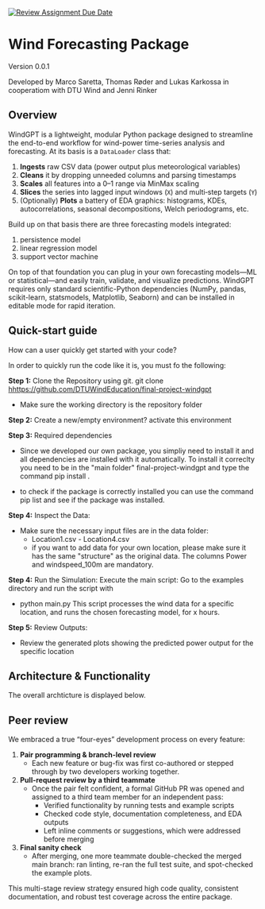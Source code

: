 [![Review Assignment Due Date](https://classroom.github.com/assets/deadline-readme-button-22041afd0340ce965d47ae6ef1cefeee28c7c493a6346c4f15d667ab976d596c.svg)](https://classroom.github.com/a/zjSXGKeR)
# Wind Forecasting Package

Version 0.0.1

Developed by Marco Saretta, Thomas Røder and Lukas Karkossa in cooperatiom with DTU Wind and Jenni Rinker

## Overview

WindGPT is a lightweight, modular Python package designed to streamline the end-to-end workflow for wind-power time-series analysis and forecasting. At its basis is a `DataLoader` class that:

1. **Ingests** raw CSV data (power output plus meteorological variables)  
2. **Cleans** it by dropping unneeded columns and parsing timestamps  
3. **Scales** all features into a 0–1 range via MinMax scaling  
4. **Slices** the series into lagged input windows (`X`) and multi‐step targets (`Y`)  
5. (Optionally) **Plots** a battery of EDA graphics: histograms, KDEs, autocorrelations, seasonal decompositions, Welch periodograms, etc.  

Build up on that basis there are three forecasting models integrated: 
1. persistence model
2. linear regression model
3. support vector machine

On top of that foundation you can plug in your own forecasting models—ML or statistical—and easily train, validate, and visualize predictions. WindGPT requires only standard scientific-Python dependencies (NumPy, pandas, scikit-learn, statsmodels, Matplotlib, Seaborn) and can be installed in editable mode for rapid iteration.

## Quick-start guide

How can a user quickly get started with your code?  

In order to quickly run the code like it is, you must fo the following:

**Step 1:** Clone the Repository using git.
git clone <hhttps://github.com/DTUWindEducation/final-project-windgpt>
 - Make sure the working directory is the repository folder

**Step 2:** Create a new/empty environment?
    activate this environment

**Step 3:** Required dependencies
- Since we developed our own package, you simpliy need to install it and all dependencies are installed with it automatically. To install it correclty you need to be in the "main folder" final-project-windgpt and type the command pip install . 
   
- to check if the package is correctly installed you can use the command pip list and see if the package was installed.


**Step 4:** Inspect the Data:
- Make sure the necessary input files are in the data folder:
    - Location1.csv - Location4.csv
    - if you want to add data for your own location, please make sure it has the same "structure" as the original data. The columns Power and windspeed_100m are mandatory.

**Step 4:** Run the Simulation:
 Execute the main script:
 Go to the examples directory and run the script with
 - python main.py
This script processes the wind data for a specific location, and runs the chosen forecasting model, for x hours.

**Step 5:** Review Outputs:
- Review the generated plots showing the predicted power output for the specific location

## Architecture & Functionality

The overall archticture is displayed below. 

## Peer review

We embraced a true “four-eyes” development process on every feature:

1. **Pair programming & branch-level review**  
   - Each new feature or bug-fix was first co-authored or stepped through by two developers working together.
2. **Pull-request review by a third teammate**  
   - Once the pair felt confident, a formal GitHub PR was opened and assigned to a third team member for an independent pass:
     - Verified functionality by running tests and example scripts  
     - Checked code style, documentation completeness, and EDA outputs  
     - Left inline comments or suggestions, which were addressed before merging  
3. **Final sanity check**  
   - After merging, one more teammate double-checked the merged main branch: ran linting, re-ran the full test suite, and spot-checked the example plots.

This multi-stage review strategy ensured high code quality, consistent documentation, and robust test coverage across the entire package.
